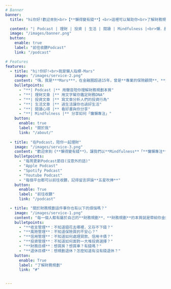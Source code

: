 ```yaml
---
# Banner
banner:
  title: "hi你好!歡迎來到<br>【**懶得變有錢**】<br>這裡可以幫助你<br>了解財務規劃本質<br>鑑定自己財務DNA"

  content: "| Podcast | 理財 | 投資 | 生活 | 閱讀 | Mindfulness |<br>懶．是一種思維模式<br>用乘法的效率，解決加法的事情<br>懶．是一種生活方式<br>用專注體驗當下，迎接一直來的未來"
  image: "/images/banner.png"
  button:
    enable: true
    label: "前往收聽Podcast"
    link: "/podcast"

# Features
features:
  - title: "hi!你好!<br>我是懶人指標-Mars"
    image: "/images/service-2.png"
    content: "嗨，我是***Mars***，在金融圈超過15年，曾是**專業的保險顧問**、**全職交易人**、**獨立財務顧問**外，也是現任**金融科技新創C.E.O.**。職業生涯涵蓋了從金融服務到科技新創的廣闊範疇，我喜愛閱讀，也非常懶惰，所以我追求高效率工作與理財的方法，並將這些方法落實在職場與生活當中讓自己可以更懶一些。"
    bulletpoints:
      - "**| Podcast |** 用聲音陪你理解財務規劃本質"
      - "**| 理財文章 |** 用文字幫你鑑定財務DNA"
      - "**| 投資文章 |** 寫文章分析人們的投資行為"
      - "**| 生活文章 |** 過生活讓你也過好生活"
      - "**| 閱讀心得 |** 看好書與你分享"
      - "**| Mindfulness |** 分享如何「慵懶專注」"
    button:
      enable: true
      label: "關於我"
      link: "/about/"  
      
  - title: "在Podcast，陪你一起理財"
    image: "/images/service-3.png"
    content: "歡迎來到《**懶得變有錢**》，讓我們以**Mindfulness**「**慵懶專注**」的思維，陪你活在當下，一起理解財務規劃的本質。一起討論收支問題｜投資想法｜生活心得｜讀書感想｜你有理財常見的迷思嗎？，**留言給我**，我都會在節目中分享！"
    bulletpoints:
      - "每周更新Podcast節目(沒意外的話)"
      - "Apple Podcast"
      - "Spotify Podcast"
      - "Youtube Podcast"
      - "每個平台都可以前往收聽，記得留言評論**五星吹捧**"
    button:
      enable: True
      label: "前往收聽"
      link: "/podcast"

  - title: "關於財務規劃這件事你也有以下的煩惱嗎？"
    image: "/images/service-1.png"
    content: "每一個人都有屬於自己的**財務規劃**，**財務規劃**的本質就是帶給你金錢與生活上的平衡。然而，每個人雖然都有共同的需求——錢，但其實**每個人的財務DNA完全不同**，每個人對於錢的概念與財務決策完全不同，而產生出不同的財務結果，你也有以下的煩惱嗎?。"
    bulletpoints:
      - "**收支管理**：不知道錢花去哪裡，又存不下錢？"
      - "**風險管理**：不知道保險買的不安心？"
      - "**信用管理**：不知道如何處理貸款、信用卡債？"
      - "**投資管理**：不知道如何面對一大堆投資選擇？"
      - "**財務目標**：想買房？想買車？有錢嗎？"
      - "**退休目標**：想規劃退休？怎麼知道有沒有錢退休？"
    button:
      enable: True
      label: "了解財務規劃"
      link: "#"


---
```

